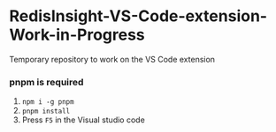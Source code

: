 # RedisInsight-VS-Code-extension-Work-in-Progress

Temporary repository to work on the VS Code extension

### pnpm is required
1. `npm i -g pnpm`
2. `pnpm install`
3. Press `F5` in the Visual studio code 

